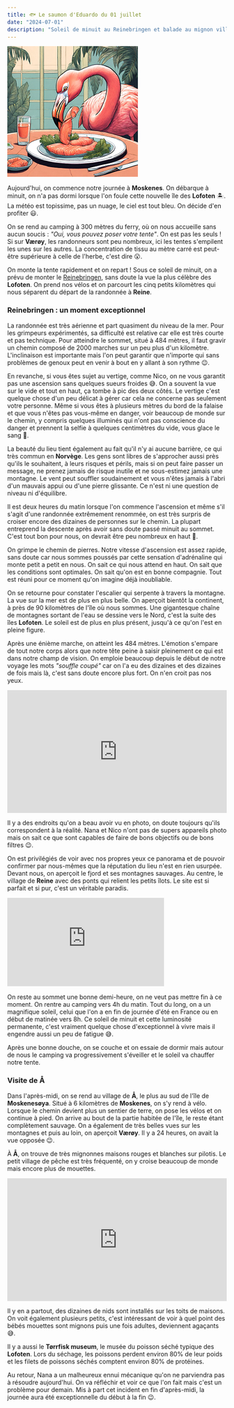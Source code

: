 ```yaml
---
title: 🐟 Le saumon d'Eduardo du 01 juillet
date: "2024-07-01"
description: "Soleil de minuit au Reinebringen et balade au mignon village de Å !"
---
```


![Saumon d'Eduardo](../saumon_eduardo.png)

Aujourd'hui, on commence notre journée à **Moskenes**. On débarque à minuit, on n'a pas dormi lorsque l'on foule cette nouvelle île des **Lofoten** 🏝️. La météo est topissime, pas un nuage, le ciel est tout bleu. On décide d'en profiter 😃. 

On se rend au camping à 300 mètres du ferry, où on nous accueille sans aucun soucis : *"Oui, vous pouvez poser votre tente"*. On est pas les seuls ! Si sur **Værøy**, les randonneurs sont peu nombreux, ici les tentes s'empilent les unes sur les autres. La concentration de tissu au mètre carré est peut-être supérieure à celle de l'herbe, c'est dire 😮.

On monte la tente rapidement et on repart ! Sous ce soleil de minuit, on a prévu de monter le [Reinebringen](https://www.visitnorway.com/listings/hike-to-reinebringen-(484-m-o-s-)/225283/), sans doute la vue la plus célèbre des **Lofoten**. On prend nos vélos et on parcourt les cinq petits kilomètres qui nous séparent du départ de la randonnée à **Reine**.

### Reinebringen : un moment exceptionnel 

La randonnée est très aérienne et part quasiment du niveau de la mer. Pour les grimpeurs expérimentés, sa difficulté est relative car elle est très courte et pas technique. Pour atteindre le sommet, situé à 484 mètres, il faut gravir un chemin composé de 2000 marches sur un peu plus d'un kilomètre. L'inclinaison est importante mais l'on peut garantir que n'importe qui sans problèmes de genoux peut en venir à bout en y allant à son rythme 😉.

En revanche, si vous êtes sujet au vertige, comme Nico, on ne vous garantit pas une ascension sans quelques sueurs froides 😅. On a souvent la vue sur le vide et tout en haut, ça tombe à pic des deux côtés. Le vertige c'est quelque chose d'un peu délicat à gérer car cela ne concerne pas seulement votre personne. Même si vous êtes à plusieurs mètres du bord de la falaise et que vous n'êtes pas vous-même en danger, voir beaucoup de monde sur le chemin, y compris quelques illuminés qui n'ont pas conscience du danger et prennent la selfie à quelques centimètres du vide, vous glace le sang 🧊.

La beauté du lieu tient également au fait qu'il n'y ai aucune barrière, ce qui très commun en **Norvège**. Les gens sont libres de s'approcher aussi près qu'ils le souhaitent, à leurs risques et périls, mais si on peut faire passer un message, ne prenez jamais de risque inutile et ne sous-estimez jamais une montagne. Le vent peut souffler soudainement et vous n'êtes jamais à l'abri d'un mauvais appui ou d'une pierre glissante. Ce n'est ni une question de niveau ni d'équilibre.
 
Il est deux heures du matin lorsque l'on commence l'ascension et même s'il s'agit d'une randonnée extrêmement renommée, on est très surpris de croiser encore des dizaines de personnes sur le chemin. La plupart entreprend la descente après avoir sans doute passé minuit au sommet. C'est tout bon pour nous, on devrait être peu nombreux en haut 🥰.

On grimpe le chemin de pierres. Notre vitesse d'ascension est assez rapide, sans doute car nous sommes poussés par cette sensation d'adrénaline qui monte petit a petit en nous. On sait ce qui nous attend en haut. On sait que les conditions sont optimales. On sait qu'on est en bonne compagnie. Tout est réuni pour ce moment qu'on imagine déjà inoubliable.

On se retourne pour constater l'escalier qui serpente à travers la montagne. La vue sur la mer est de plus en plus belle. On aperçoit bientôt la continent, à près de 90 kilomètres de l'île où nous sommes. Une gigantesque chaîne de montagnes sortant de l'eau se dessine vers le Nord, c'est la suite des îles **Lofoten**. Le soleil est de plus en plus présent, jusqu'à ce qu'on l'est en pleine figure.

Après une énième marche, on atteint les 484 mètres. L'émotion s'empare de tout notre corps alors que notre tête peine à saisir pleinement ce qui est dans notre champ de vision. On emploie beaucoup depuis le début de notre voyage les mots *"souffle coupé"* car on l'a eu des dizaines et des dizaines de fois mais là, c'est sans doute encore plus fort. On n'en croit pas nos yeux.

<div style="width: 100%; height: 0; position: relative; padding-bottom: 56%;"><iframe src="https://giphy.com/embed/AVBo5eqFXd3SU" style="top: 0; left: 0; width: 100%; height: 100%; position: absolute; border: 0;" allowfullscreen scrolling="no" allow="encrypted-media;" class="giphy-embed"></iframe></div> 

Il y a des endroits qu'on a beau avoir vu en photo, on doute toujours qu'ils correspondent à la réalité. Nana et Nico n'ont pas de supers appareils photo mais on sait ce que sont capables de faire de bons objectifs ou de bons filtres 😉.

On est privilégiés de voir avec nos propres yeux ce panorama et de pouvoir confirmer par nous-mêmes que la réputation du lieu n'est en rien usurpée. Devant nous, on aperçoit le fjord et ses montagnes sauvages. Au centre, le village de **Reine** avec des ponts qui relient les petits îlots. Le site est si parfait et si pur, c'est un véritable paradis.

<iframe width="360" height="202.5" src="https://www.youtube-nocookie.com/embed/QKcxhQZxvdw?si=Magx1QG0AqiijxMp" title="YouTube video player" frameborder="0" allow="accelerometer; autoplay; clipboard-write; encrypted-media; gyroscope; picture-in-picture; web-share"></iframe>

On reste au sommet une bonne demi-heure, on ne veut pas mettre fin à ce moment. On rentre au camping vers 4h du matin. Tout du long, on a un magnifique soleil, celui que l'on a en fin de journée d'été en France ou en début de matinée vers 8h. Ce soleil de minuit et cette luminosité permanente, c'est vraiment quelque chose d'exceptionnel à vivre mais il engendre aussi un peu de fatigue 😅.

Après une bonne douche, on se couche et on essaie de dormir mais autour de nous le camping va progressivement s'éveiller et le soleil va chauffer notre tente.

### Visite de Å

Dans l'après-midi, on se rend au village de **Å**, le plus au sud de l'île de **Moskenesøya**. Situé à 6 kilomètres de **Moskenes**, on s'y rend à vélo. Lorsque le chemin devient plus un sentier de terre, on pose les vélos et on continue à pied. On arrive au bout de la partie habitée de l'île, le reste étant complètement sauvage. On a également de très belles vues sur les montagnes et puis au loin, on aperçoit **Værøy**. Il y a 24 heures, on avait la vue opposée 😉.

À **Å**, on trouve de très mignonnes maisons rouges et blanches sur pilotis. Le petit village de pêche est très fréquenté, on y croise beaucoup de monde mais encore plus de mouettes. 

<div style="width: 100%; height: 0; position: relative; padding-bottom: 56%;"><iframe src="https://giphy.com/embed/Mykt45IfyC6qc" style="top: 0; left: 0; width: 100%; height: 100%; position: absolute; border: 0;" allowfullscreen scrolling="no" allow="encrypted-media;" class="giphy-embed"></iframe></div> 

Il y en a partout, des dizaines de nids sont installés sur les toits de maisons. On voit également plusieurs petits, c'est intéressant de voir à quel point des bébés mouettes sont mignons puis une fois adultes, deviennent agaçants 😅.

Il y a aussi le **Tørrfisk museum**, le musée du poisson séché typique des **Lofoten**. Lors du séchage, les poissons perdent environ 80% de leur poids et les filets de poissons séchés comptent environ 80% de protéines.

Au retour, Nana a un malheureux ennui mécanique qu'on ne parviendra pas à résoudre aujourd'hui. On va réfléchir et voir ce que l'on fait mais c'est un problème pour demain. Mis à part cet incident en fin d'après-midi, la journée aura été exceptionnelle du début à la fin 😉.